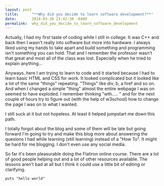 ```yaml
---
layout: post
title:      "**Why did you decide to learn software development?**"
date:       2018-03-28 23:42:30 -0400
permalink:  why_did_you_decide_to_learn_software_development
---
```



Actually, I had my first taste of coding while I still in college. It was C++ and back then I wasn't really into software but more into hardware. I always liked using my hands to take apart and build something and programming isn't something you can hold. That and I remember the professor wasn't that great and most all of the class was lost. Especially when he tried to explain anything...

Anyways..here I am trying to learn to code and it started because I had to learn basic HTML and CSS for work. It looked complicated but it looked like a lot of the same "things" repeating. "Things" like div, b, a href and so on. And when I changed a simple "thing" almost the entire webpage I was on seemed to have exploded. I remember thinking "wth..... " and for the next couple of hours try to figure out (with the help of w3school) how to change the page I was on to what I wanted.

I still suck at it but not hopeless. At least it helped jumpstart me down this path.



I totally forgot about the blog and some of them will be late but going forward I'm going to try and make this blog more about answering the quesions I had while learning (still learning) instead of a "How To". It might be hard for me blogging. I don't even use any social media.


So far it's been pleasurable doing the Flatiron online course. There are a lot of good people helping out and a lot of other resources available. The lessons aren't bad at all but I think it could use a little bit of editing or clarifying. 


```
puts "hello world"
```
